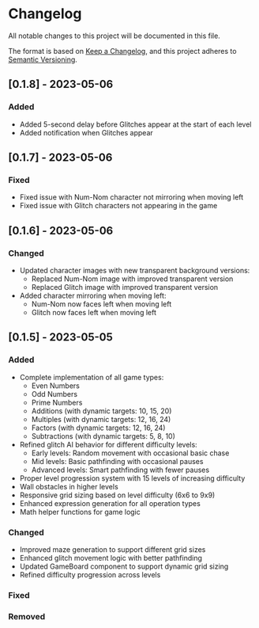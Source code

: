 # Changelog

All notable changes to this project will be documented in this file.

The format is based on [Keep a Changelog](https://keepachangelog.com/en/1.1.0/),
and this project adheres to [Semantic Versioning](https://semver.org/spec/v2.0.0.html).

## [0.1.8] - 2023-05-06

### Added
- Added 5-second delay before Glitches appear at the start of each level
- Added notification when Glitches appear

## [0.1.7] - 2023-05-06

### Fixed
- Fixed issue with Num-Nom character not mirroring when moving left
- Fixed issue with Glitch characters not appearing in the game

## [0.1.6] - 2023-05-06

### Changed
- Updated character images with new transparent background versions:
  - Replaced Num-Nom image with improved transparent version
  - Replaced Glitch image with improved transparent version
- Added character mirroring when moving left:
  - Num-Nom now faces left when moving left
  - Glitch now faces left when moving left

## [0.1.5] - 2023-05-05

### Added
- Complete implementation of all game types:
  - Even Numbers
  - Odd Numbers
  - Prime Numbers
  - Additions (with dynamic targets: 10, 15, 20)
  - Multiples (with dynamic targets: 12, 16, 24)
  - Factors (with dynamic targets: 12, 16, 24)
  - Subtractions (with dynamic targets: 5, 8, 10)
- Refined glitch AI behavior for different difficulty levels:
  - Early levels: Random movement with occasional basic chase
  - Mid levels: Basic pathfinding with occasional pauses
  - Advanced levels: Smart pathfinding with fewer pauses
- Proper level progression system with 15 levels of increasing difficulty
- Wall obstacles in higher levels
- Responsive grid sizing based on level difficulty (6x6 to 9x9)
- Enhanced expression generation for all operation types
- Math helper functions for game logic

### Changed
- Improved maze generation to support different grid sizes
- Enhanced glitch movement logic with better pathfinding
- Updated GameBoard component to support dynamic grid sizing
- Refined difficulty progression across levels

### Fixed

### Removed
